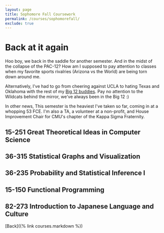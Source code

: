 ```yaml
---
layout: page
title: Sophomore Fall Coursework
permalink: /courses/sophomorefall/
exclude: true
---
```



# Back at it again

Hoo boy, we back in the saddle for another semester. And in the midst of the collapse of the PAC-12? How am I supposed to pay attention to classes when my favorite sports rivalries (Arizona vs the World) are being torn down around me.

Alternatively, I've had to go from cheering against UCLA to hating Texas and Oklahoma with the rest of my [Big 12 buddies](https://big12sports.com/). Pay no attention to the Wildcats behind the mirror, we've always been in the Big 12 :)

In other news, This semester is the heaviest I've taken so far, coming in at a whopping 53 FCE. I'm also a TA, a volunteer at a non-profit, and House Improvement Chair for CMU's chapter of the Kappa Sigma Fraternity.

## 15-251 Great Theoretical Ideas in Computer Science


## 36-315 Statistical Graphs and Visualization


## 36-235 Probability and Statistical Inference I


## 15-150 Functional Programming


## 82-273 Introduction to Japanese Language and Culture



[Back]({% link courses.markdown %})
